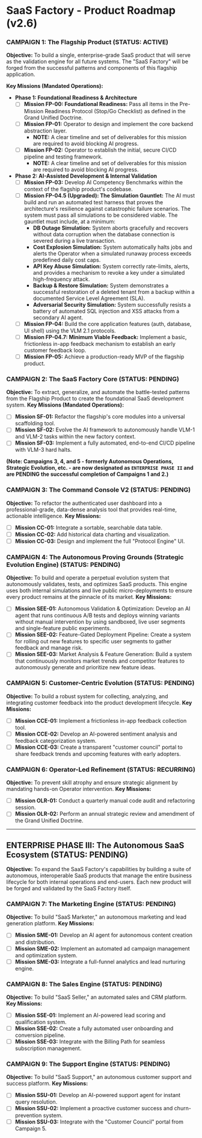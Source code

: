 # SaaS Factory - Product Roadmap (v2.6)

### CAMPAIGN 1: The Flagship Product (STATUS: ACTIVE)
**Objective:** To build a single, enterprise-grade SaaS product that will serve as the validation engine for all future systems. The "SaaS Factory" will be forged from the successful patterns and components of this flagship application.

**Key Missions (Mandated Operations):**

* **Phase 1: Foundational Readiness & Architecture**
    * [ ] **Mission FP-00: Foundational Readiness:** Pass all items in the Pre-Mission Readiness Protocol (Stop/Go Checklist) as defined in the Grand Unified Doctrine.
    * [ ] **Mission FP-01:** Operator to design and implement the core backend abstraction layer.
        * **NOTE:** A clear timeline and set of deliverables for this mission are required to avoid blocking AI progress.
    * [ ] **Mission FP-02:** Operator to establish the initial, secure CI/CD pipeline and testing framework.
        * **NOTE:** A clear timeline and set of deliverables for this mission are required to avoid blocking AI progress.
* **Phase 2: AI-Assisted Development & Internal Validation**
    * [ ] **Mission FP-03:** Develop AI Competency Benchmarks within the context of the flagship product's codebase.
    * [ ] **Mission FP-04.5 (Upgraded): The Simulation Gauntlet:** The AI must build and run an automated test harness that proves the architecture's resilience against catastrophic failure scenarios. The system must pass all simulations to be considered viable. The gauntlet must include, at a minimum:
        * **DB Outage Simulation:** System aborts gracefully and recovers without data corruption when the database connection is severed during a live transaction.
        * **Cost Explosion Simulation:** System automatically halts jobs and alerts the Operator when a simulated runaway process exceeds predefined daily cost caps.
        * **API Key Abuse Simulation:** System correctly rate-limits, alerts, and provides a mechanism to revoke a key under a simulated high-frequency attack.
        * **Backup & Restore Simulation:** System demonstrates a successful restoration of a deleted tenant from a backup within a documented Service Level Agreement (SLA).
        * **Adversarial Security Simulation:** System successfully resists a battery of automated SQL injection and XSS attacks from a secondary AI agent.
    * [ ] **Mission FP-04:** Build the core application features (auth, database, UI shell) using the VLM 2.1 protocols.
    * [ ] **Mission FP-04.7: Minimum Viable Feedback:** Implement a basic, frictionless in-app feedback mechanism to establish an early customer feedback loop.
    * [ ] **Mission FP-05:** Achieve a production-ready MVP of the flagship product.

### CAMPAIGN 2: The SaaS Factory Core (STATUS: PENDING)
**Objective:** To extract, generalize, and automate the battle-tested patterns from the Flagship Product to create the foundational SaaS development system.
**Key Missions (Mandated Operations):**
* [ ] **Mission SF-01:** Refactor the flagship's core modules into a universal scaffolding tool.
* [ ] **Mission SF-02:** Evolve the AI framework to autonomously handle VLM-1 and VLM-2 tasks within the new factory context.
* [ ] **Mission SF-03:** Implement a fully automated, end-to-end CI/CD pipeline with VLM-3 hard halts.

**(Note: Campaigns 3, 4, and 5 - formerly Autonomous Operations, Strategic Evolution, etc. - are now designated as `ENTERPRISE PHASE II` and are PENDING the successful completion of Campaigns 1 and 2.)**

### CAMPAIGN 3: The Command Console V2 (STATUS: PENDING)
**Objective:** To refactor the authenticated user dashboard into a professional-grade, data-dense analysis tool that provides real-time, actionable intelligence.
**Key Missions:**
* [ ] **Mission CC-01:** Integrate a sortable, searchable data table.
* [ ] **Mission CC-02:** Add historical data charting and visualization.
* [ ] **Mission CC-03:** Design and implement the full "Protocol Engine" UI.

### CAMPAIGN 4: The Autonomous Proving Grounds (Strategic Evolution Engine) (STATUS: PENDING)
**Objective:** To build and operate a perpetual evolution system that autonomously validates, tests, and optimizes SaaS products. This engine uses both internal simulations and live public micro-deployments to ensure every product remains at the pinnacle of its market.
**Key Missions:**
* [ ] **Mission SEE-01:** Autonomous Validation & Optimization: Develop an AI agent that runs continuous A/B tests and deploys winning variants without manual intervention by using sandboxed, live user segments and single-feature public experiments.
* [ ] **Mission SEE-02:** Feature-Gated Deployment Pipeline: Create a system for rolling out new features to specific user segments to gather feedback and manage risk.
* [ ] **Mission SEE-03:** Market Analysis & Feature Generation: Build a system that continuously monitors market trends and competitor features to autonomously generate and prioritize new feature ideas.

### CAMPAIGN 5: Customer-Centric Evolution (STATUS: PENDING)
**Objective:** To build a robust system for collecting, analyzing, and integrating customer feedback into the product development lifecycle.
**Key Missions:**
* [ ] **Mission CCE-01:** Implement a frictionless in-app feedback collection tool.
* [ ] **Mission CCE-02:** Develop an AI-powered sentiment analysis and feedback categorization system.
* [ ] **Mission CCE-03:** Create a transparent "customer council" portal to share feedback trends and upcoming features with early adopters.

### CAMPAIGN 6: Operator-Led Refinement (STATUS: RECURRING)
**Objective:** To prevent skill atrophy and ensure strategic alignment by mandating hands-on Operator intervention.
**Key Missions:**
* [ ] **Mission OLR-01:** Conduct a quarterly manual code audit and refactoring session.
* [ ] **Mission OLR-02:** Perform an annual strategic review and amendment of the Grand Unified Doctrine.

---
## ENTERPRISE PHASE III: The Autonomous SaaS Ecosystem (STATUS: PENDING)
**Objective:** To expand the SaaS Factory's capabilities by building a suite of autonomous, interoperable SaaS products that manage the entire business lifecycle for both internal operations and end-users. Each new product will be forged and validated by the SaaS Factory itself.

### CAMPAIGN 7: The Marketing Engine (STATUS: PENDING)
**Objective:** To build "SaaS Marketer," an autonomous marketing and lead generation platform.
**Key Missions:**
* [ ] **Mission SME-01:** Develop an AI agent for autonomous content creation and distribution.
* [ ] **Mission SME-02:** Implement an automated ad campaign management and optimization system.
* [ ] **Mission SME-03:** Integrate a full-funnel analytics and lead nurturing engine.

### CAMPAIGN 8: The Sales Engine (STATUS: PENDING)
**Objective:** To build "SaaS Seller," an automated sales and CRM platform.
**Key Missions:**
* [ ] **Mission SSE-01:** Implement an AI-powered lead scoring and qualification system.
* [ ] **Mission SSE-02:** Create a fully automated user onboarding and conversion pipeline.
* [ ] **Mission SSE-03:** Integrate with the Billing Path for seamless subscription management.

### CAMPAIGN 9: The Support Engine (STATUS: PENDING)
**Objective:** To build "SaaS Support," an autonomous customer support and success platform.
**Key Missions:**
* [ ] **Mission SSU-01:** Develop an AI-powered support agent for instant query resolution.
* [ ] **Mission SSU-02:** Implement a proactive customer success and churn-prevention system.
* [ ] **Mission SSU-03:** Integrate with the "Customer Council" portal from Campaign 5.